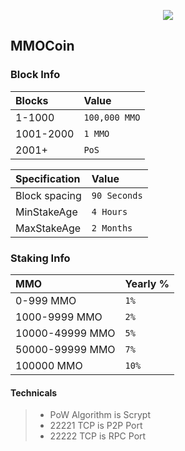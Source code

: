 <p align="center">
  <img src="https://image.ibb.co/mWpAzn/mmopro_avatar.png">
</p>

## MMOCoin


### Block Info

| Blocks | Value |
|:-----------|:-----------|
| 1-1000 | `100,000 MMO` |
| 1001-2000 | `1 MMO` |
| 2001+ | `PoS` |


| Specification | Value |
|:-----------|:-----------|
| Block spacing | `90 Seconds` |
| MinStakeAge | `4 Hours` |
| MaxStakeAge | `2 Months` |


### Staking Info

| MMO | Yearly % |
|:-----------|:-----------|
| 0-999 MMO | `1%` |
| 1000-9999 MMO | `2%` |
| 10000-49999 MMO | `5%` |
| 50000-99999 MMO | `7%` |
| 100000 MMO  | `10%` |

#### Technicals

> - PoW Algorithm is Scrypt
> - 22221 TCP is P2P Port
> - 22222 TCP is RPC Port
